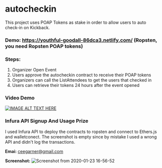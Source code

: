# autocheckin

This project uses POAP Tokens as stake in order to allow users to auto check-in on Kickback. 

### Demo: https://youthful-goodall-86dca3.netlify.com/ (Ropsten, you need Ropsten POAP tokens)

### Steps:
1. Organizer Open Event
2. Users approve the autocheckin contract to receive their POAP tokens
3. Organizers can call the ListAttendees to get the users that checked in
4. Users can retrieve their tokens 24 hours after the event opened

### Video Demo

[![IMAGE ALT TEXT HERE](https://img.youtube.com/vi/yZW1296mD3I/0.jpg)](https://www.youtube.com/watch?v=yZW1296mD3I)

### Infura API Signup And Usage Prize
I used Infura API to deploy the contracts to ropsten and connect to Ethers.js and walletconect. The screenshot is empty since by mistake I used a wrong API and didn't log the transactions.

**Emai:** ceegarner@gmail.com

**Screenshot:**
![Screenshot from 2020-01-23 16-56-52](https://user-images.githubusercontent.com/578688/73031449-c1785680-3e01-11ea-9b26-ae8ebcae8a62.png)
